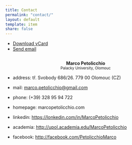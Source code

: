 ```yaml
---
title: Contact
permalink: "contact/"
layout: default
template: item
share: false
---
```



		

			

<ul>		
<li class="btn btn--block btn-primary--outline"><a download href="http://marcopetolicchio.com/assets/vcard.vcf"><span>Download vCard</span></a></li>

<li class="btn btn--block btn-secundary--outline"><a href="mailto:marco.petolicchio@gmail.com"><span>Send email</span></a></li>
			
</ul>

<div style="text-align:center">
	
<div class="nav-items nav-items--logo u-layout u-mar--0 u-inline u-block u-media--l">
	<a href="http://marcopetolicchio.com"> <img class="img nav-img" src="http://marcopetolicchio.com/assets/img/pic-72.jpg" alt=""></a>
	</div>
	<p class="t-heading u-layout u-mar--0 u-inline u-block u-media--l" style="text-align:center"><strong>Marco Petolicchio</strong><br>
	<small>Palacky University, Olomouc</small></p>
</div>
	
* address: tř. Svobody 686/26. 779 00 Olomouc (CZ)	
* mail: marco.petolicchio@gmail.com
* phone: (+39) 328 95 94 722
* homepage: marcopetolicchio.com 
			
* linkedin: https://lonkedin.com/in/MarcoPetolicchio
* academia: http://upol.academia.edu/MarcoPetolicchio
* facebook: http://facebook.com/PetolicchioMarco
